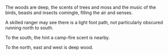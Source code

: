 The woods are deep, the scents of trees and moss and the music of the birds,
beasts and insects comingle, filling the air and senses.

A skilled ranger may see there is a light foot path, not particularly obscured
running north to south.

To the south, the hint a camp-fire scent is nearby.

To the north, east and west is deep wood.

